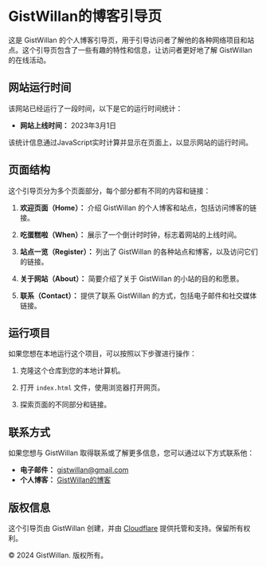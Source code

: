 # GistWillan的博客引导页

这是 GistWillan 的个人博客引导页，用于引导访问者了解他的各种网络项目和站点。这个引导页包含了一些有趣的特性和信息，让访问者更好地了解 GistWillan 的在线活动。

## 网站运行时间

该网站已经运行了一段时间，以下是它的运行时间统计：

- **网站上线时间：** 2023年3月1日

该统计信息通过JavaScript实时计算并显示在页面上，以显示网站的运行时间。

## 页面结构

这个引导页分为多个页面部分，每个部分都有不同的内容和链接：

1. **欢迎页面（Home）：** 介绍 GistWillan 的个人博客和站点，包括访问博客的链接。

2. **吃蛋糕啦（When）：** 展示了一个倒计时时钟，标志着网站的上线时间。

3. **站点一览（Register）：** 列出了 GistWillan 的各种站点和博客，以及访问它们的链接。

4. **关于网站（About）：** 简要介绍了关于 GistWillan 的小站的目的和愿景。

5. **联系（Contact）：** 提供了联系 GistWillan 的方式，包括电子邮件和社交媒体链接。

## 运行项目

如果您想在本地运行这个项目，可以按照以下步骤进行操作：

1. 克隆这个仓库到您的本地计算机。

2. 打开 `index.html` 文件，使用浏览器打开网页。

3. 探索页面的不同部分和链接。

## 联系方式

如果您想与 GistWillan 取得联系或了解更多信息，您可以通过以下方式联系他：

- **电子邮件：** [gistwillan@gmail.com](mailto:gistwillan@gmail.com)
- **个人博客：** [GistWillan的博客](https://gistwillanblog.top/)

## 版权信息

这个引导页由 GistWillan 创建，并由 [Cloudflare](https://cloudflare.com/) 提供托管和支持。保留所有权利。

© 2024 GistWillan. 版权所有。
